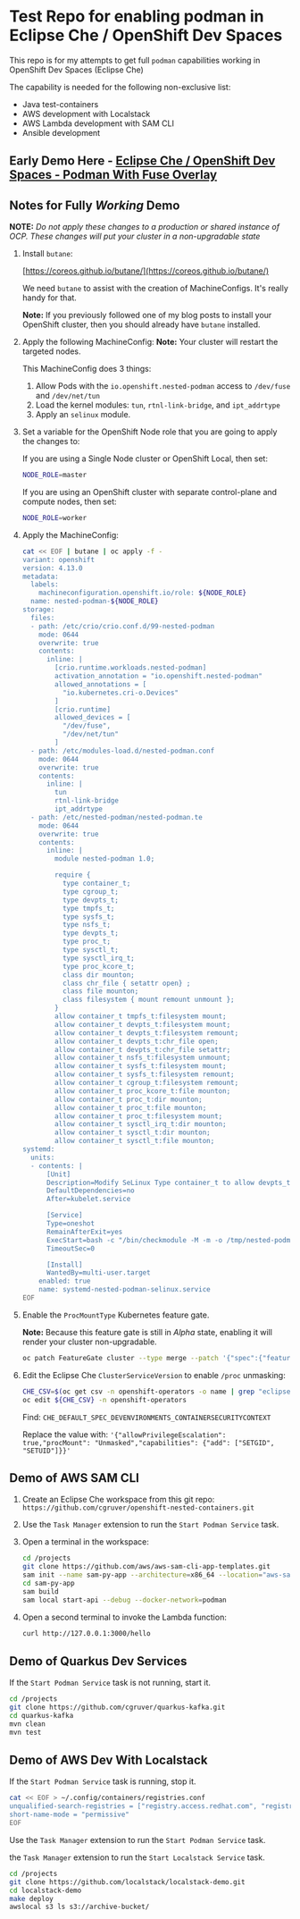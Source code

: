 # Test Repo for enabling podman in Eclipse Che / OpenShift Dev Spaces

This repo is for my attempts to get full `podman` capabilities working in OpenShift Dev Spaces (Eclipse Che)

The capability is needed for the following non-exclusive list:

* Java test-containers
* AWS development with Localstack
* AWS Lambda development with SAM CLI
* Ansible development

## Early Demo Here - [Eclipse Che / OpenShift Dev Spaces - Podman With Fuse Overlay](https://upstreamwithoutapaddle.com/blog%20post/2023/08/10/Podman-In-Dev-Spaces-With-Fuse-Overlay.html)

## Notes for Fully *Working* Demo

__NOTE:__ *Do not apply these changes to a production or shared instance of OCP.  These changes will put your cluster in a non-upgradable state*

1. Install `butane`:

   [https://coreos.github.io/butane/](https://coreos.github.io/butane/)

   We need `butane` to assist with the creation of MachineConfigs.  It's really handy for that.

   __Note:__ If you previously followed one of my blog posts to install your OpenShift cluster, then you should already have `butane` installed.

1. Apply the following MachineConfig: __Note:__ Your cluster will restart the targeted nodes.

   This MachineConfig does 3 things:

   1. Allow Pods with the `io.openshift.nested-podman` access to `/dev/fuse` and `/dev/net/tun`
   1. Load the kernel modules: `tun`, `rtnl-link-bridge`, and `ipt_addrtype`
   1. Apply an `selinux` module.

1. Set a variable for the OpenShift Node role that you are going to apply the changes to:

   If you are using a Single Node cluster or OpenShift Local, then set:

   ```bash
   NODE_ROLE=master
   ```

   If you are using an OpenShift cluster with separate control-plane and compute nodes, then set:

   ```bash
   NODE_ROLE=worker
   ```

1. Apply the MachineConfig:

   ```bash
   cat << EOF | butane | oc apply -f -
   variant: openshift
   version: 4.13.0
   metadata:
     labels:
       machineconfiguration.openshift.io/role: ${NODE_ROLE}
     name: nested-podman-${NODE_ROLE}
   storage:
     files:
     - path: /etc/crio/crio.conf.d/99-nested-podman
       mode: 0644
       overwrite: true
       contents:
         inline: |
           [crio.runtime.workloads.nested-podman]
           activation_annotation = "io.openshift.nested-podman"
           allowed_annotations = [
             "io.kubernetes.cri-o.Devices"
           ]
           [crio.runtime]
           allowed_devices = [
             "/dev/fuse",
             "/dev/net/tun"
           ]
     - path: /etc/modules-load.d/nested-podman.conf
       mode: 0644
       overwrite: true
       contents:
         inline: |
           tun
           rtnl-link-bridge
           ipt_addrtype
     - path: /etc/nested-podman/nested-podman.te
       mode: 0644
       overwrite: true
       contents:
         inline: |
           module nested-podman 1.0;

           require {
             type container_t;
             type cgroup_t;
             type devpts_t;
             type tmpfs_t;
             type sysfs_t;
             type nsfs_t;
             type devpts_t;
             type proc_t;
             type sysctl_t;
             type sysctl_irq_t;
             type proc_kcore_t;
             class dir mounton;
             class chr_file { setattr open} ;
             class file mounton;
             class filesystem { mount remount unmount };
           }
           allow container_t tmpfs_t:filesystem mount;
           allow container_t devpts_t:filesystem mount;
           allow container_t devpts_t:filesystem remount;
           allow container_t devpts_t:chr_file open;
           allow container_t devpts_t:chr_file setattr;
           allow container_t nsfs_t:filesystem unmount;
           allow container_t sysfs_t:filesystem mount;
           allow container_t sysfs_t:filesystem remount;
           allow container_t cgroup_t:filesystem remount;
           allow container_t proc_kcore_t:file mounton;
           allow container_t proc_t:dir mounton;
           allow container_t proc_t:file mounton;
           allow container_t proc_t:filesystem mount;
           allow container_t sysctl_irq_t:dir mounton;
           allow container_t sysctl_t:dir mounton;
           allow container_t sysctl_t:file mounton;
   systemd:
     units:
     - contents: |
         [Unit]
         Description=Modify SeLinux Type container_t to allow devpts_t and tmpfs_t
         DefaultDependencies=no
         After=kubelet.service

         [Service]
         Type=oneshot
         RemainAfterExit=yes
         ExecStart=bash -c "/bin/checkmodule -M -m -o /tmp/nested-podman.mod /etc/nested-podman/nested-podman.te && /bin/semodule_package -o /tmp/nested-podman.pp -m /tmp/nested-podman.mod && /sbin/semodule -i /tmp/nested-podman.pp"
         TimeoutSec=0

         [Install]
         WantedBy=multi-user.target
       enabled: true
       name: systemd-nested-podman-selinux.service
   EOF
   ```

1. Enable the `ProcMountType` Kubernetes feature gate.

   __Note:__ Because this feature gate is still in *Alpha* state, enabling it will render your cluster non-upgradable.

   ```bash
   oc patch FeatureGate cluster --type merge --patch '{"spec":{"featureSet":"CustomNoUpgrade","customNoUpgrade":{"enabled":["ProcMountType"]}}}'
   ```

1. Edit the Eclipse Che `ClusterServiceVersion` to enable `/proc` unmasking:

   ```bash
   CHE_CSV=$(oc get csv -n openshift-operators -o name | grep "eclipse-che")
   oc edit ${CHE_CSV} -n openshift-operators
   ```

   Find: `CHE_DEFAULT_SPEC_DEVENVIRONMENTS_CONTAINERSECURITYCONTEXT`

   Replace the value with: `'{"allowPrivilegeEscalation": true,"procMount": "Unmasked","capabilities": {"add": ["SETGID", "SETUID"]}}'`

## Demo of AWS SAM CLI

1. Create an Eclipse Che workspace from this git repo: `https://github.com/cgruver/openshift-nested-containers.git`

1. Use the `Task Manager` extension to run the `Start Podman Service` task.

1. Open a terminal in the workspace:

   ```bash
   cd /projects
   git clone https://github.com/aws/aws-sam-cli-app-templates.git
   sam init --name sam-py-app --architecture=x86_64 --location="aws-sam-cli-app-templates/python3.9/hello" --no-tracing --no-application-insights --no-input
   cd sam-py-app
   sam build
   sam local start-api --debug --docker-network=podman
   ```

1. Open a second terminal to invoke the Lambda function:

   ```bash
   curl http://127.0.0.1:3000/hello
   ```

## Demo of Quarkus Dev Services

If the `Start Podman Service` task is not running, start it.

```bash
cd /projects
git clone https://github.com/cgruver/quarkus-kafka.git
cd quarkus-kafka
mvn clean
mvn test
```

## Demo of AWS Dev With Localstack

If the `Start Podman Service` task is running, stop it.

```bash
cat << EOF > ~/.config/containers/registries.conf
unqualified-search-registries = ["registry.access.redhat.com", "registry.redhat.io", "docker.io"]
short-name-mode = "permissive"
EOF
```

Use the `Task Manager` extension to run the `Start Podman Service` task.

the `Task Manager` extension to run the `Start Localstack Service` task.

```bash
cd /projects
git clone https://github.com/localstack/localstack-demo.git
cd localstack-demo
make deploy
awslocal s3 ls s3://archive-bucket/
```
